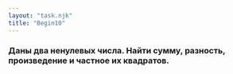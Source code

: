 ```yaml
---
layout: "task.njk"
title: "Begin10"
---
```


### Даны два ненулевых числа. Найти сумму, разность, произведение и частное их квадратов.
